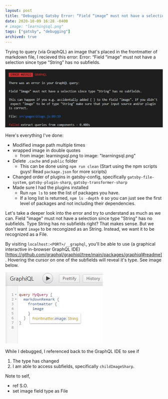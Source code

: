 ```yaml
---
layout: post
title: "Debugging Gatsby Error: “Field “image” must not have a selection since type “String” has no subfields."
date: 2020-10-09 16:28 -0400
# image: "learningsql.png"
tags: ["gatsby", "debugging"]
archived: true
---
```

[](/assets/byronjenkins.png)

<!-- <div style="display: flex; justify-content: center;">

https://www.instagram.com/p/CCUGjqZBmwB/

</div> -->

Trying to query (via GraphQL) an image that's placed in the frontmatter of markdown file, I recieved this error:
Error: “Field “image” must not have a selection since type “String” has no subfields.

![Error](../images/gatsby-error-1.jpg)

Here's everything I've done:

- Modified image path multiple times
- wrapped image in double quotes
    - from image: learningsql.png to image: "learningsql.png"
- Delete `.cache` and `public` folder
    - This can be done using `npm run clean` (Start using the npm scripts guys! Read `package.json` for more scripts)
- Changed order of plugins in gatsby-config, specifically `gatsby-file-system`, `gatsby-plugin-sharp`, `gatsby-transformer-sharp`
- Made sure I had the plugins installed
    - Run `npm ls` to see the list of packages you have. 
    - If a long list is returned, `npm ls -depth 0` so you can just see the first level of packages and not including their dependencies.


Let's take a deeper look into the error and try to understand as much as we can.
Field "image" must not have a selection since type "String" has no subfields.
Type String has no subfields right? That makes sense. But we don't want `image` to be recongized as an String. Instead, we want it to be recognized as a File.

By visiting `localhost:<PORT>/__graphql`, you'll be able to use (a graphical interactive in-browser GraphQL IDE)[https://github.com/graphql/graphiql/tree/main/packages/graphiql#readme]. Hovering the cursor on one of the subfields will reveal it's type. See image below.

![Error](../images/gatsby-error-2.jpg)


While I debugged, I referenced back to the GraphQL IDE to see if 
1. The type has changed
2. I am able to access subfields, specifically `childImageSharp`.


Note to self,
- ref S.O.
- set image field type as File